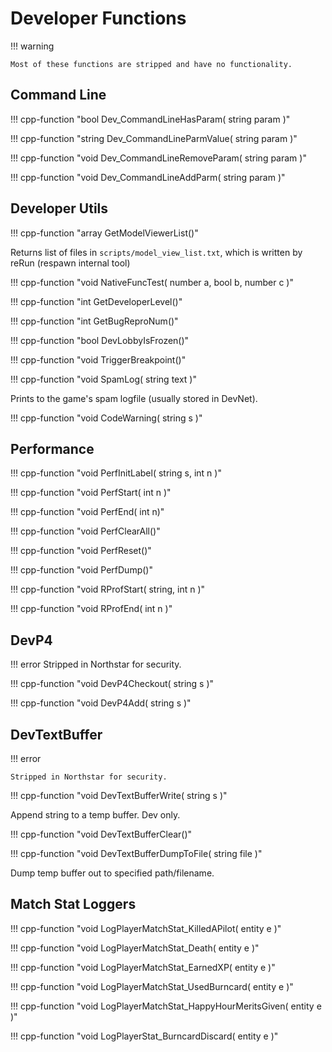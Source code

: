 # Developer Functions

!!! warning

    Most of these functions are stripped and have no functionality.

## Command Line

!!! cpp-function "bool Dev_CommandLineHasParam( string param )"

!!! cpp-function "string Dev_CommandLineParmValue( string param )"

!!! cpp-function "void Dev_CommandLineRemoveParam( string param )"

!!! cpp-function "void Dev_CommandLineAddParm( string param )"

## Developer Utils

!!! cpp-function "array<asset> GetModelViewerList()"

  Returns list of files in `scripts/model_view_list.txt`, which is written by reRun (respawn internal tool)

!!! cpp-function "void NativeFuncTest( number a, bool b, number c )"

!!! cpp-function "int GetDeveloperLevel()"

!!! cpp-function "int GetBugReproNum()"

!!! cpp-function "bool DevLobbyIsFrozen()"

!!! cpp-function "void TriggerBreakpoint()"

!!! cpp-function "void SpamLog( string text )"

  Prints to the game's spam logfile (usually stored in DevNet).

!!! cpp-function "void CodeWarning( string s )"

## Performance

!!! cpp-function "void PerfInitLabel( string s, int n )"

!!! cpp-function "void PerfStart( int n )"

!!! cpp-function "void PerfEnd( int n)"

!!! cpp-function "void PerfClearAll()"

!!! cpp-function "void PerfReset()"

!!! cpp-function "void PerfDump()"

!!! cpp-function "void RProfStart( string, int n )"

!!! cpp-function "void RProfEnd( int n )"

## DevP4

!!! error
    Stripped in Northstar for security.

!!! cpp-function "void DevP4Checkout( string s )"

!!! cpp-function "void DevP4Add( string s )"

## DevTextBuffer

!!! error

    Stripped in Northstar for security.

!!! cpp-function "void DevTextBufferWrite( string s )"

  Append string to a temp buffer. Dev only.

!!! cpp-function "void DevTextBufferClear()"

!!! cpp-function "void DevTextBufferDumpToFile( string file )"

  Dump temp buffer out to specified path/filename.

## Match Stat Loggers

!!! cpp-function "void LogPlayerMatchStat_KilledAPilot( entity e )"

!!! cpp-function "void LogPlayerMatchStat_Death( entity e )"

!!! cpp-function "void LogPlayerMatchStat_EarnedXP( entity e )"

!!! cpp-function "void LogPlayerMatchStat_UsedBurncard( entity e )"

!!! cpp-function "void LogPlayerMatchStat_HappyHourMeritsGiven( entity e )"

!!! cpp-function "void LogPlayerStat_BurncardDiscard( entity e )"
